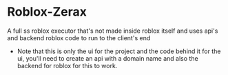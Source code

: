 # Roblox-Zerax
A full ss roblox executor that's not made inside roblox itself and uses api's and backend roblox code to run to the client's end


* Note that this is only the ui for the project and the code behind it for the ui, you'll need to create an api with a domain name and also the backend for roblox for this to work.
